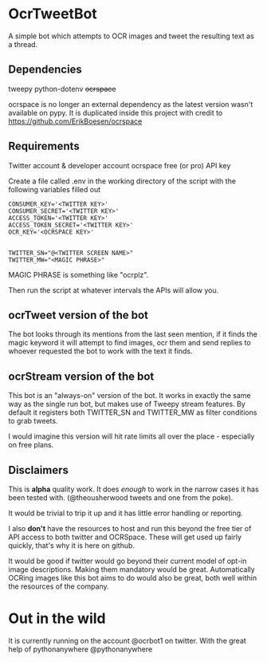# OcrTweetBot

A simple bot which attempts to OCR images and tweet the resulting text as a thread.

## Dependencies
tweepy
python-dotenv
~~ocrspace~~

ocrspace is no longer an external dependency as the latest version wasn't available on pypy.
It is duplicated inside this project with credit to https://github.com/ErikBoesen/ocrspace

## Requirements
Twitter account & developer account
ocrspace free (or pro) API key

Create a file called .env in the working directory of the script with the following variables filled out

````
CONSUMER_KEY='<TWITTER KEY>'
CONSUMER_SECRET='<TWITTER KEY>'
ACCESS_TOKEN='<TWITTER KEY>'
ACCESS_TOKEN_SECRET='<TWITTER KEY>'
OCR_KEY='<OCRSPACE KEY>'


TWITTER_SN="@<TWITTER SCREEN NAME>"
TWITTER_MW="<MAGIC PHRASE>"
````

MAGIC PHRASE is something like "ocrplz".

Then run the script at whatever intervals the APIs will allow you.

## ocrTweet version of the bot

The bot looks through its mentions from the last seen mention, if it finds the magic keyword it will attempt to find images, ocr them and send replies to whoever requested the bot to work with the text it finds.

## ocrStream version of the bot

This bot is an "always-on" version of the bot. It works in exactly the same way as the single run bot, but makes use of Tweepy stream features.
By default it registers both TWITTER_SN and TWITTER_MW as filter conditions to grab tweets.

I would imagine this version will hit rate limits all over the place - especially on free plans.

## Disclaimers

This is **alpha** quality work. It does *enough* to work in the narrow cases it has been tested with. (@theousherwood tweets and one from the poke).

It would be trivial to trip it up and it has little error handling or reporting.

I also **don't** have the resources to host and run this beyond the free tier of API access to both twitter and OCRSpace. These will get used up fairly quickly, that's why it is here on github.

It would be good if twitter would go beyond their current model of opt-in image descriptions. Making them mandatory would be great. Automatically OCRing images like this bot aims to do would also be great, both well within the resources of the company.

# Out in the wild

It is currently running on the account @ocrbot1 on twitter. With the great help of pythonanywhere @pythonanywhere
